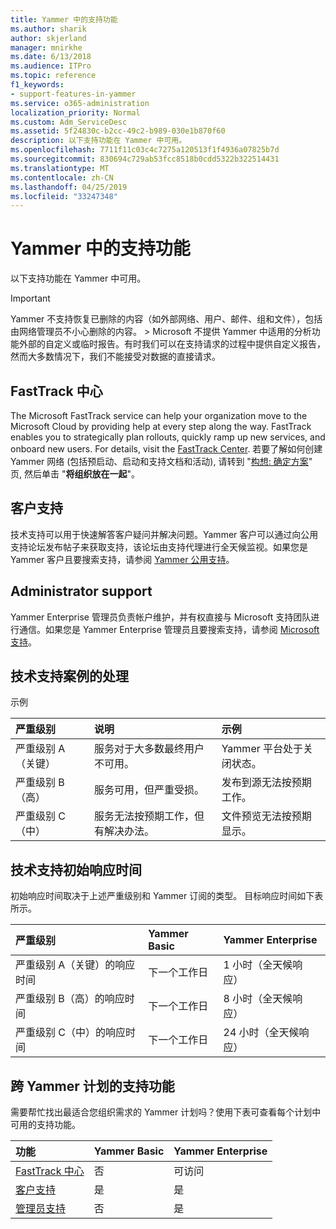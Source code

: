 ```yaml
---
title: Yammer 中的支持功能
ms.author: sharik
author: skjerland
manager: mnirkhe
ms.date: 6/13/2018
ms.audience: ITPro
ms.topic: reference
f1_keywords:
- support-features-in-yammer
ms.service: o365-administration
localization_priority: Normal
ms.custom: Adm_ServiceDesc
ms.assetid: 5f24830c-b2cc-49c2-b989-030e1b870f60
description: 以下支持功能在 Yammer 中可用。
ms.openlocfilehash: 7711f11c03c4c7275a120513f1f4936a07825b7d
ms.sourcegitcommit: 830694c729ab53fcc8518b0cdd5322b322514431
ms.translationtype: MT
ms.contentlocale: zh-CN
ms.lasthandoff: 04/25/2019
ms.locfileid: "33247348"
---
```

# <a name="support-features-in-yammer"></a>Yammer 中的支持功能

以下支持功能在 Yammer 中可用。
  
> [!IMPORTANT]
> Yammer 不支持恢复已删除的内容（如外部网络、用户、邮件、组和文件），包括由网络管理员不小心删除的内容。 > Microsoft 不提供 Yammer 中适用的分析功能外部的自定义或临时报告。有时我们可以在支持请求的过程中提供自定义报告，然而大多数情况下，我们不能接受对数据的直接请求。 
  
## <a name="fasttrack-center"></a>FastTrack 中心
<a name="bkmk_FastTrackCenter"> </a>

The Microsoft FastTrack service can help your organization move to the Microsoft Cloud by providing help at every step along the way. FastTrack enables you to strategically plan rollouts, quickly ramp up new services, and onboard new users. For details, visit the [FastTrack Center](https://go.microsoft.com/fwlink/?LinkID=518597&amp;clcid=0x409). 若要了解如何创建 Yammer 网络 (包括预启动、启动和支持文档和活动), 请转到 "[构想: 确定方案](https://fasttrack.microsoft.com/office/envision/identify-scenarios)" 页, 然后单击 "**将组织放在一起**"。
  
## <a name="customer-support"></a>客户支持
<a name="BKMK_Customersupport"> </a>

技术支持可以用于快速解答客户疑问并解决问题。Yammer 客户可以通过向公用支持论坛发布帖子来获取支持，该论坛由支持代理进行全天候监视。如果您是 Yammer 客户且要搜索支持，请参阅 [Yammer 公用支持](https://go.microsoft.com/fwlink/p/?LinkId=330921)。
  
## <a name="administrator-support"></a>Administrator support
<a name="BKMK_Administratorsupport"> </a>

Yammer Enterprise 管理员负责帐户维护，并有权直接与 Microsoft 支持团队进行通信。如果您是 Yammer Enterprise 管理员且要搜索支持，请参阅 [Microsoft 支持](https://go.microsoft.com/fwlink/p/?LinkId=330922)。
  
## <a name="technical-support-case-handling"></a>技术支持案例的处理
<a name="BKMK_Administratorsupport"> </a>

示例 
  
|**严重级别**|**说明**|**示例**|
|:-----|:-----|:-----|
|严重级别 A（关键）  <br/> |服务对于大多数最终用户不可用。  <br/> |Yammer 平台处于关闭状态。  <br/> |
|严重级别 B（高）  <br/> |服务可用，但严重受损。  <br/> |发布到源无法按预期工作。  <br/> |
|严重级别 C（中）  <br/> |服务无法按预期工作，但有解决办法。  <br/> |文件预览无法按预期显示。  <br/> |
   
## <a name="technical-support-initial-response-times"></a>技术支持初始响应时间
<a name="BKMK_Administratorsupport"> </a>

初始响应时间取决于上述严重级别和 Yammer 订阅的类型。 目标响应时间如下表所示。
  
|**严重级别**|**Yammer Basic**|**Yammer Enterprise**|
|:-----|:-----|:-----|
|严重级别 A（关键）的响应时间  <br/> |下一个工作日  <br/> |1 小时（全天候响应）  <br/> |
|严重级别 B（高）的响应时间  <br/> |下一个工作日  <br/> |8 小时（全天候响应）  <br/> |
|严重级别 C（中）的响应时间  <br/> |下一个工作日  <br/> |24 小时（全天候响应）  <br/> |
   
## <a name="support-features-across-yammer-plans"></a>跨 Yammer 计划的支持功能
<a name="BKMK_Administratorsupport"> </a>

需要帮忙找出最适合您组织需求的 Yammer 计划吗？使用下表可查看每个计划中可用的支持功能。
  
|**功能**|**Yammer Basic**|**Yammer Enterprise**|
|:-----|:-----|:-----|
|[FastTrack 中心](https://go.microsoft.com/fwlink/?LinkID=518597&amp;clcid=0x409) <br/> |否  <br/> |可访问  <br/> |
|[客户支持](support-features-in-yammer.md#customer-support) <br/> |是  <br/> |是  <br/> |
|[管理员支持](support-features-in-yammer.md#administrator-support) <br/> |否  <br/> |是  <br/> |
   


